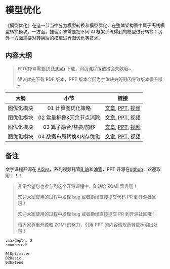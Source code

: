 <!--Copyright © ZOMI 适用于[License](https://github.com/chenzomi12/AISystem)版权许可-->

# 模型优化

《模型优化》在这一节当中分为模型转换和模型优化，在整体架构图中属于离线模型转换模块。一方面，推理引擎需要把不同 AI 框架训练得到的模型进行转换；另外一方面需要对转换后的模型进行图优化等技术。

## 内容大纲

> `PPT`和`字幕`需要到 [Github](https://github.com/chenzomi12/AISystem) 下载，网页课程版链接会失效哦~
>
> 建议优先下载 PDF 版本，PPT 版本会因为字体缺失等原因导致版本很丑哦~

| 大纲 | 小节 | 链接|
|:--:|:--:|:--:|
| 图优化模块| 01 计算图优化策略| [文章](./01Optimizer.md), [PPT](./01Optimizer.pdf), [视频](https://www.bilibili.com/video/BV1g84y1L7tF/) |
| 图优化模块| 02 常量折叠&冗余节点消除| [文章](./02Basic.md), [PPT](./02Basic.pdf), [视频](https://www.bilibili.com/video/BV1fA411r7hr/) |
| 图优化模块| 03 算子融合/替换/前移 | [文章](./02Basic.md), [PPT](./02Basic.pdf), [视频](https://www.bilibili.com/video/BV1Qj411T7Ef/) |
| 图优化模块| 04 数据布局转换&内存优化| [文章](./03Extend.md), [PPT](./03Extend.pdf), [视频](https://www.bilibili.com/video/BV1Ae4y1N7u7/) |

## 备注

文字课程开源在 [AISys](https://chenzomi12.github.io/)，系列视频托管[B 站](https://space.bilibili.com/517221395)和[油管](https://www.youtube.com/@ZOMI666/videos)，PPT 开源在[github](https://github.com/chenzomi12/AISystem)，欢迎取用！！！

> 非常希望您也参与到这个开源课程中，B 站给 ZOMI 留言哦！
> 
> 欢迎大家使用的过程中发现 bug 或者勘误直接提交代码 PR 到开源社区哦！
>
> 欢迎大家使用的过程中发现 bug 或者勘误直接提交 PR 到开源社区哦！
>
> 请大家尊重开源和 ZOMI 的努力，引用 PPT 的内容请规范转载标明出处哦！
    
```toc
:maxdepth: 2
:numbered:

01Optimizer
02Basic
03Extend
```
        